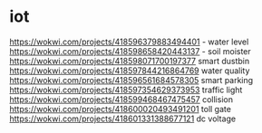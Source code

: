 # iot

https://wokwi.com/projects/418596379883494401    - water level
https://wokwi.com/projects/418598658420443137    - soil moister
https://wokwi.com/projects/418598071700197377    smart dustbin
https://wokwi.com/projects/418597844216864769    water quality
https://wokwi.com/projects/418596561684578305     smart parking
https://wokwi.com/projects/418597354629373953     traffic light
https://wokwi.com/projects/418599468467475457   collision
https://wokwi.com/projects/418600020493491201     toll gate
https://wokwi.com/projects/418601331388677121     dc voltage
